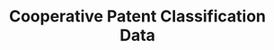 ---
layout: default
bigquery: https://console.cloud.google.com/bigquery?p=patents-public-data&d=cpc&page=dataset
citation: '“Cooperative Patent Classification” by the EPO and USPTO, for public use. '
contributors: EPO, USPTO
cost: None
description: Cooperative Patent Classification Data contains the scheme and definitions
  of the Cooperative Patent Classification system for classifying patent documents.
  The CPC is the result of a partnership between the EPO and the USPTO in their joint
  effort to develop a common, internationally compatible classification system for
  technical documents, in particular patent publications, which will be used by both
  offices in the patent granting process
documentation: https://www.cooperativepatentclassification.org/cpcSchemeAndDefinitions
last_edit: Mon, 04 Apr 2022 19:07:06 GMT
location: https://www.cooperativepatentclassification.org/index
maintained_by: USPTO, EPO
schema_fields: '[''children'', ''status'', ''titlePart'', ''title_part'', ''titleFull'',
  ''dateRevised'', ''date_revised'', ''synonyms'', ''not_allocatable'', ''ipcConcordant'',
  ''application_references'', ''definition'', ''informativeReferences'', ''sizeCache'',
  ''residualReferences'', ''notAllocatable'', ''level'', ''child_groups'', ''parents'',
  ''limitingReferences'', ''informative_references'', ''glossary'', ''childGroups'',
  ''title_full'', ''ipc_concordant'', ''limiting_references'', ''additional_only'',
  ''residual_references'', ''breakdown_code'', ''breakdownCode'', ''applicationReferences'',
  ''symbol'']'
shortname: cooperative_patent_classification
tags:
- patents
- science
title: Cooperative Patent Classification Data
uuid: 984374a7-16e9-4b35-9445-458daceb01bf
---